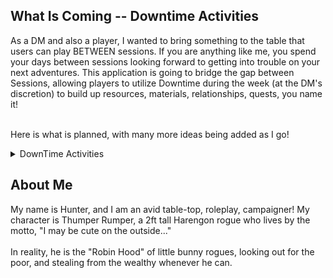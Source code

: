## What Is Coming -- Downtime Activities

As a DM and also a player, I wanted to bring something to the table that users can play BETWEEN sessions. If you are anything like me, you spend your days between sessions looking forward to getting into trouble on your next adventures. This application is going to bridge the gap between Sessions, allowing players to utilize Downtime during the week (at the DM's discretion) to build up resources, materials, relationships, quests, you name it! <br><br>

Here is what is planned, with many more ideas being added as I go!
<details>
  <summary>DownTime Activities</summary><br><br>
<details>
<summary>Wood Gathering</summary>
  * Chop treese to gather wood and other rare resources
</details>
<details>
<summary>Wood Working</summary>
  * Utilize your wood to make various objects for a house or to sell
</details>
<details>
<summary>Mining</summary>
  * Mine different nodes to gather stone and other rare resources
</details>
<details>
<summary>Smelting</summary>
  * Smelt the different ores you find while mining into bars
</details>
<details>
<summary>Blacksmithing</summary>
  * Use the different bars you create to make marvelous gear
</details>
<details>
<summary>Hunting</summary>
  * Hunt different game to receive your carcass
</details>
<details>
<summary>Butchering</summary>
  * Utilize the carcass from hunting to gather meat
</details>
<details>
<summary>Foraging</summary>
  * Forage for different herbs & spices
</details>
<details>
<summary>Cooking</summary>
  * Use the meat, herbs, and spices to cook different meals to help on your adventure
</details>
<details>
<summary>Breeding</summary>
  * Breed creatures you find on your adventures to receive a baby with stats from both mom and dad
</details>
<details>
<summary>General Store</summary>
  * Access the general store to purchase various items
</details>
<details>
<summary>Armorer</summary>
  * Purchase gear from the Armoror
</details>
  </details>

## About Me

My name is Hunter, and I am an avid table-top, roleplay, campaigner! My character is Thumper Rumper, a 2ft tall Harengon rogue who lives by the motto, "I may be cute on the outside..." <br><br>
In reality, he is the "Robin Hood" of little bunny rogues, looking out for the poor, and stealing from the wealthy whenever he can. 


